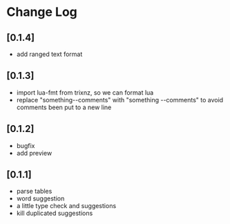 # Change Log

## [0.1.4]
- add ranged text format

## [0.1.3]
- import lua-fmt from trixnz, so we can format lua
- replace "something--comments" with "something --comments"
  to avoid comments been put to a new line

## [0.1.2]
- bugfix
- add preview

## [0.1.1]
- parse tables
- word suggestion
- a little type check and suggestions
- kill duplicated suggestions

